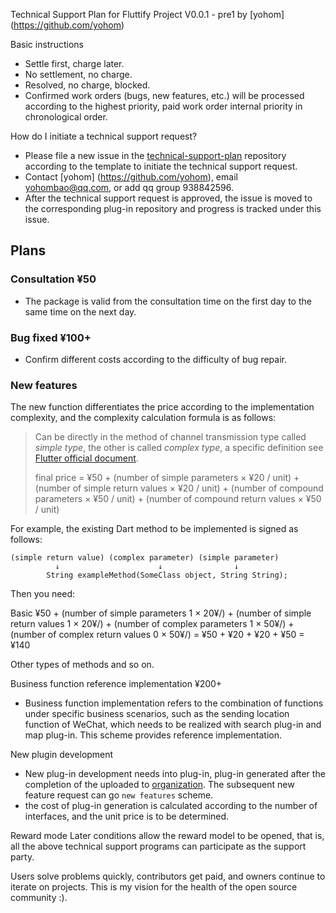 Technical Support Plan for Fluttify Project
V0.0.1 - pre1 by [yohom] (https://github.com/yohom)

Basic instructions
- Settle first, charge later.
- No settlement, no charge.
- Resolved, no charge, blocked.
- Confirmed work orders (bugs, new features, etc.) will be processed according to the highest priority, paid work order internal priority in chronological order.

How do I initiate a technical support request?
- Please file a new issue in the [technical-support-plan]((https://github.com/fluttify-project/technical-support-plan/issues/new?assignees=yohom&labels=&template=------.md&title=)) repository according to the template to initiate the technical support request.
- Contact [yohom] (https://github.com/yohom), email yohombao@qq.com, or add qq group 938842596.
- After the technical support request is approved, the issue is moved to the corresponding plug-in repository and progress is tracked under this issue.

## Plans
### Consultation ¥50
- The package is valid from the consultation time on the first day to the same time on the next day.

### Bug fixed ¥100+
- Confirm different costs according to the difficulty of bug repair.

### New features
The new function differentiates the price according to the implementation complexity, and the complexity calculation formula is as follows:

> Can be directly in the method of channel transmission type called *simple type*, the other is called *complex type*, a specific definition see [Flutter official document](https://flutter.dev/docs/development/platform-integration/platform-channels#codec).
>
> final price = ¥50 + (number of simple parameters × ¥20 / unit) + (number of simple return values × ¥20 / unit) + (number of compound parameters × ¥50 / unit) + (number of compound return values × ¥50 / unit)
>
For example, the existing Dart method to be implemented is signed as follows:

```
(simple return value) (complex parameter) (simple parameter)
          ↓                      ↓                ↓
        String exampleMethod(SomeClass object, String String);
```

Then you need:

Basic ¥50 + (number of simple parameters 1 × 20¥/) + (number of simple return values 1 × 20¥/) + (number of complex parameters 1 × 50¥/) + (number of complex return values 0 × 50¥/) = ¥50 + ¥20 + ¥20 + ¥50 = ¥140

Other types of methods and so on.

Business function reference implementation ¥200+
- Business function implementation refers to the combination of functions under specific business scenarios, such as the sending location function of WeChat, which needs to be realized with search plug-in and map plug-in. This scheme provides reference implementation.

New plugin development
- New plug-in development needs into plug-in, plug-in generated after the completion of the uploaded to [organization](https://github.com/fluttify-project). The subsequent new feature request can go `new features` scheme.
- the cost of plug-in generation is calculated according to the number of interfaces, and the unit price is to be determined.

Reward mode
Later conditions allow the reward model to be opened, that is, all the above technical support programs can participate as the support party.

Users solve problems quickly, contributors get paid, and owners continue to iterate on projects. This is my vision for the health of the open source community :).